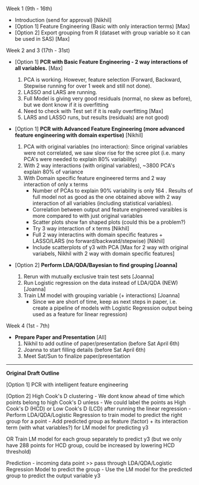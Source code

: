 Week 1 (9th - 16th)
 - Introduction (send for approval) [Nikhil]
 - [Option 1] Feature Engineering (Basic with only interaction terms) [Max]
 - [Option 2] Export grouping from R (dataset with group variable so it can be used in SAS) [Max]
 
Week 2 and 3 (17th - 31st)
 - [Option 1] 
 **PCR with Basic Feature Engineering - 2 way interactions of all variables.** [Max]
     1. PCA is working. However, feature selection (Forward, Backward, Stepwise running for over 1 week and still not done).
     2. LASSO and LARS are running.
     3. Full Model is giving very good residuals (normal, no skew as before), but we dont know if it is overfitting 
     4. Need to check with Test set if it is really overfitting [Max]
     5. LARS and LASSO runs, but results (residuals) are not good)
 
 - [Option 1] 
 **PCR with Advanced Feature Engineering (more advanced feature engineering with domain expertise)** [Nikhil]
     1. PCA with original variables (no interaction): Since original variables were not correlated, we saw slow rise for the scree plot (i.e. many PCA's were needed to explain 80% variability)
     2. With 2 way interactions (with original variables), ~3800 PCA's explain 80% of variance 
     3. With Domain specific feature engineered terms and 2 way interaction of only x terms
         - Number of PCAs to explain 90% variability is only 164 . Results of full model not as good as the one obtained above with 2 way interaction of all variables (including statistical variables).
         - Correlation between output and feature engineered varaibles is more compared to with just original variables
         - Scatter plots show fan shaped plots (could this be a problem?) 
         - Try 3 way interaction of x terms [Nikhil] 
         - Full 2 way interactins with domain specific features + LASSO/LARS (no forward/backwatd/stepwise) [Nikhil] 
         - Include scatterplots of y3 with PCA [Max for 2 way with original variabels, Nikhil with 2 way with domain specific features]
           
 - [Option 2] 
 **Perform LDA/QDA/Bayesian to find grouping [Joanna]**
     1. Rerun with mutually exclusive train test sets [Joanna]
     2. Run Logistic regression on the data instead of LDA/QDA (NEW) [Joanna]
     3. Train LM model with grouping variable (+ interactions) [Joanna] 
         - Since we are short of time, keep as next steps in paper, i.e. create a pipeline of models with Logistic Regression output being used as a feature for linear regression)
 
Week 4 (1st - 7th)
 - **Prepare Paper and Presentation** [All]
     1. Nikhil to add outline of paper/presentation (before Sat April 6th)
     2. Joanna to start filling details (before Sat April 6th)
     3. Meet Sat/Sun to finalize paper/presentation 


------------------------------------------------------------------

**Original Draft Outline**

[Option 1]
PCR with intelligent feature engineering 
 
[Option 2]
High Cook's D clustering
    - We dont know ahead of time which points belong to high Cook's D unless
    - We could label the points as High Cook's D (HCD) or Low Cook's D (LCD) after running 
 the linear regression
     - Perform LDA/QDA/Logistic Regression to train model to predict the right group for a point
     - Add predicted group as feature (factor) + its interaction term (with what variables?)
 for LM model for predicting y3
 
 OR Train LM model for each group separately to predict y3 
 (but we only have 288 points for HCD group, could be increased by lowering HCD threshold)
 
 Prediction
     - incoming data point >> pass through LDA/QDA/Logistic Regression Model to predict the group
     - Use the LM model for the predicted group to predict the output variable y3
